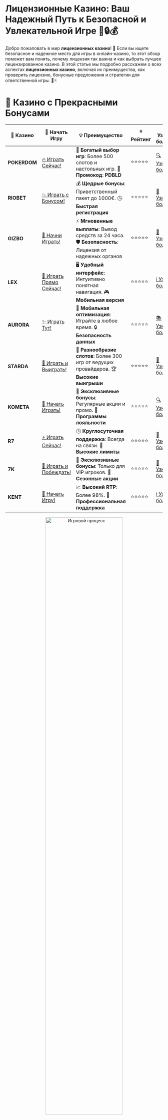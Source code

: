 # **Лицензионные Казино: Ваш Надежный Путь к Безопасной и Увлекательной Игре 🎰🔒💰**

Добро пожаловать в мир **лицензионных казино**! 🌟 Если вы ищете безопасное и надежное место для игры в онлайн-казино, то этот обзор поможет вам понять, почему лицензия так важна и как выбрать лучшее лицензированное казино. В этой статье мы подробно расскажем о всех аспектах **лицензионных казино**, включая их преимущества, как проверить лицензию, бонусные предложения и стратегии для ответственной игры. 🎉🃏

# 🌟 Казино с Прекрасными Бонусами

| 🎲 **Казино** | 🔗 **Начать Игру** | 💡 **Преимущество** | ⭐ **Рейтинг** | 🔗 **Узнать больше** | 🆕 **Новая информация** |
|--------------|---------------------|---------------------|----------------|----------------------|-------------------------|
| **POKERDOM**  | [🔥 Играть Сейчас!](https://brandplay.link/4k77v2yx) | 🎉 **Богатый выбор игр**: Более 500 слотов и настольных игр. 🎁 **Промокод**: **PDBLD** | ⭐⭐⭐⭐⭐ | [🔍 Узнать больше](https://brandplay.link/4k77v2yx) | 🏆 **Победители турниров** получают эксклюзивные подарки! |
| **RIOBET**    | [💥 Играть с Бонусом!](https://brandplay.link/7xBLTPyj) | 💰 **Щедрые бонусы**: Приветственный пакет до 1000€. 🕒 **Быстрая регистрация** | ⭐⭐⭐⭐⭐ | [📖 Узнать больше](https://brandplay.link/7xBLTPyj) | 💬 **Поддержка 24/7** для комфортной игры в любое время! |
| **GIZBO**     | [🚀 Начни Играть!](https://brandplay.link/bprXw4YV) | ⚡ **Мгновенные выплаты**: Вывод средств за 24 часа. 🛡️ **Безопасность**: Лицензия от надежных органов | ⭐⭐⭐⭐⭐ | [📝 Узнать больше](https://brandplay.link/bprXw4YV) | 🔒 **SSL-шифрование** для максимальной безопасности данных игроков. |
| **LEX**       | [💎 Играть Прямо Сейчас!](https://brandplay.link/zW4hdDFV) | 🖥️ **Удобный интерфейс**: Интуитивно понятная навигация. 🎮 **Мобильная версия** | ⭐⭐⭐⭐⭐ | [ℹ️ Узнать больше](https://brandplay.link/zW4hdDFV) | 📱 **Поддержка всех мобильных устройств** для удобства игры в любом месте. |
| **AURORA**    | [✨ Играть Тут!](https://10trafic-stat2.com/click/668546556bcc6313411604bd/6766/13032/subaccount) | 📱 **Мобильная оптимизация**: Играйте в любое время. 🔒 **Безопасность данных** | ⭐⭐⭐⭐⭐ | [📚 Узнать больше](https://10trafic-stat2.com/click/668546556bcc6313411604bd/6766/13032/subaccount) | 🌍 **Международная лицензия** на деятельность в разных странах. |
| **STARDА**    | [🎉 Играть и Выиграть!](https://brandplay.link/fB7xwRFL) | 🎰 **Разнообразие слотов**: Более 300 игр от ведущих провайдеров. 🏆 **Высокие выигрыши** | ⭐⭐⭐⭐⭐ | [🔎 Узнать больше](https://brandplay.link/fB7xwRFL) | 🎉 **Ежемесячные турниры** с крупными призами! |
| **KOMETA**    | [🎁 Начать Играть!](https://brandplay.link/8ZymQJV8) | 🎁 **Эксклюзивные бонусы**: Регулярные акции и промо. 🔄 **Программы лояльности** | ⭐⭐⭐⭐⭐ | [🔍 Узнать больше](https://brandplay.link/8ZymQJV8) | 🌟 **Персонализированные предложения** для долгосрочных игроков. |
| **R7**        | [⚡ Играть Сейчас!](https://brandplay.link/bMd3Yjsw) | 🕒 **Круглосуточная поддержка**: Всегда на связи. 💸 **Высокие лимиты** | ⭐⭐⭐⭐⭐ | [📖 Узнать больше](https://brandplay.link/bMd3Yjsw) | 🎯 **Рейтинг игроков** для лучших участников. |
| **7K**        | [🎯 Играть и Побеждать!](https://brandplay.link/BvQyFShp) | 🌟 **Эксклюзивные бонусы**: Только для VIP игроков. 🎉 **Сезонные акции** | ⭐⭐⭐⭐⭐ | [📝 Узнать больше](https://brandplay.link/BvQyFShp) | 🥇 **Особые привилегии** для постоянных игроков. |
| **KENT**      | [🔑 Начать Игру!](https://brandplay.link/Fv2WP3js) | 📈 **Высокий RTP**: Более 98%. 💼 **Профессиональная поддержка** | ⭐⭐⭐⭐⭐ | [ℹ️ Узнать больше](https://brandplay.link/Fv2WP3js) | 💬 **Поддержка на нескольких языках** для удобства игроков. |

<div align="center"> <img src="https://i.pinimg.com/originals/1d/b3/25/1db325483acbe642c6d4e6fdd73a4988.gif" alt="Игровой процесс" width="70%"> </div>
---

# 🚀 Быстрые Выигрыши и Поддержка

| 🎲 **Казино** | 🔗 **Начать Игру** | 💡 **Преимущество** | ⭐ **Рейтинг** | 🔗 **Узнать больше** | 🆕 **Новая информация** |
|--------------|---------------------|---------------------|----------------|----------------------|-------------------------|
| **GAMA**      | [🎯 Играть Прямо Сейчас!](https://brandplay.link/j6NMKsDz) | 🔍 **Интуитивный интерфейс**: Легкость использования. 🏅 **Престижные турниры** | ⭐⭐⭐⭐☆ | [🔎 Узнать больше](https://brandplay.link/j6NMKsDz) | 🏆 **Турниры с большими призами** каждый месяц. |
| **ONION**     | [💥 Играть и Выигрывать!](https://brandplay.link/zBGRVpQ9) | 🤑 **Низкие ставки**: Идеально для начинающих. 🔄 **Быстрые выводы** | ⭐⭐⭐⭐☆ | [🔍 Узнать больше](https://brandplay.link/zBGRVpQ9) | 🎮 **Казино для новичков** с простыми правилами. |
| **ЧЕМПИОН**   | [🏅 Играть в Турнире!](https://temon-gter.cfd/go/lRq?p80412p304504pcc44t17455) | 🏅 **Лояльная программа**: Награды за активность. 🎁 **Ежемесячные бонусы** | ⭐⭐⭐⭐☆ | [📖 Узнать больше](https://temon-gter.cfd/go/lRq?p80412p304504pcc44t17455) | 🥇 **Турниры и лояльность** — каждый шаг вознаграждается. |
| **VAVADA**    | [🚀 Играть Без Ожидания!](https://vavadapartner.pro/?promo=ea5c9275-6854-4505-94fc-95ab18221945-linkb2) | 🚀 **Быстрая регистрация**: Начните играть мгновенно. 🔐 **Безопасные транзакции** | ⭐⭐⭐⭐☆ | [📝 Узнать больше](https://vavadapartner.pro/?promo=ea5c9275-6854-4505-94fc-95ab18221945-linkb2) | 🏆 **Программа для новых игроков** с бонусами за регистрацию. |
| **FRIENDS**   | [🎉 Играть и Развлекаться!](https://gofriends.mba/linkb2) | 🤝 **Социальные игры**: Играйте с друзьями. 🌐 **Мультиплатформенность** | ⭐⭐⭐⭐☆ | [ℹ️ Узнать больше](https://gofriends.mba/linkb2) | 🎮 **Играйте с друзьями** и зарабатывайте бонусы за совместные действия. |
| **1WIN**      | [⚡ Играть и Выигрывать!](https://brandplay.link/smXVpBbG) | 🏆 **Спортивные ставки**: Широкий выбор видов спорта. 💵 **Высокие коэффициенты** | ⭐⭐⭐⭐☆ | [📚 Узнать больше](https://brandplay.link/smXVpBbG) | ⚽ **Бонусы на спортивные ставки** для активных игроков. |
| **DRIP**      | [💥 Играть Сразу!](https://drp-ircp01.com/c07e6a3db) | 🌐 **Инновационные игры**: Новейшие игровые технологии. 🛡️ **Высокая безопасность** | ⭐⭐⭐⭐☆ | [🔎 Узнать больше](https://drp-ircp01.com/c07e6a3db) | 🔧 **Инновационные функции** для удобства игры. |
| **JOYCASINO** | [🎰 Играть И Побеждать!](https://rpc30.call2me.pro/?/ru/registration?apkpop=0&partner=p24970p3291217pc98f) | 🎁 **Приятные бонусы**: Ежедневные акции и подарки. 🕹️ **Разнообразие игр** | ⭐⭐⭐⭐☆ | [🔍 Узнать больше](https://rpc30.call2me.pro/?/ru/registration?apkpop=0&partner=p24970p3291217pc98f) | 🎉 **Щедрые фриспины** для новых игроков. |
| **PLAYFORTUNA** | [🔥 Играть С Бонусом!](https://fortunapromo.net/alt/playfortuna/registration?0dc4a9362a71feb7e3f165fb8e766f70) | 🎉 **Регулярные акции**: Бонусы, фриспины и многое другое. 🏅 **Турниры** | ⭐⭐⭐⭐☆ | [📚 Узнать больше](https://fortunapromo.net/alt/playfortuna/registration?0dc4a9362a71feb7e3f165fb8e766f70) | 🎯 **Выгодные предложения** на популярные игры. |
| **SYKAA**     | [💸 Играть Сейчас!](https://s-two-way.com/?source=linkb2&pid=30697) | 💸 **Доступные ставки**: Идеально для новичков. 🎁 **Щедрые бонусы** | ⭐⭐⭐⭐☆ | [🔍 Узнать больше](https://s-two-way.com/?source=linkb2&pid=30697) | 💥 **Акции с большими бонусами** для новичков и опытных игроков. |

<div align="center"> <img src="https://schaeffers-cdn.s3.amazonaws.com/images/default-source/schaeffers-cdn-images/default-images/sectors/bigstock-casino-gambling-concept-with-f-369012793.jpg?sfvrsn=493ad806_4" alt="Игровой процесс" width="70%"> </div>
---

# 💸 Казино с Привлекательными Программами Лояльности

| 🎲 **Казино** | 🔗 **Начать Игру** | 💡 **Преимущество** | ⭐ **Рейтинг** | 🔗 **Узнать больше** | 🆕 **Новая информация** |
|--------------|---------------------|---------------------|----------------|----------------------|-------------------------|
| **KOMETA**    | [🎯 Начни Играть!](https://brandplay.link/8ZymQJV8) | 🎁 **Эксклюзивные бонусы**: Регулярные акции и промо. 🔄 **Программы лояльности** | ⭐⭐⭐⭐⭐ | [🔍 Узнать больше](https://brandplay.link/8ZymQJV8) | 🌟 **Персонализированные предложения** для долгосрочных игроков. |
| **1Xslots**   | [🏅 Играть Прямо Сейчас!](https://brandplay.link/hSB1khtr) | 🎉 **Множество акций**: Еженедельные бонусы и турниры. 🛡️ **Безопасность** | ⭐⭐⭐⭐⭐ | [📚 Узнать больше](https://brandplay.link/hSB1khtr) | 🏅 **Награды за активность**: участники программы лояльности получают специальные привилегии. |
| **R7**        | [🚀 Играть Сейчас!](https://brandplay.link/bMd3Yjsw) | 🕒 **Круглосуточная поддержка**: Всегда на связи. 💸 **Высокие лимиты** | ⭐⭐⭐⭐⭐ | [📖 Узнать больше](https://brandplay.link/bMd3Yjsw) | 💬 **VIP-поддержка** для постоянных игроков с приоритетом. |

<div align="center"> <img src="https://i.pinimg.com/originals/1d/b3/25/1db325483acbe642c6d4e6fdd73a4988.gif" alt="Игровой процесс" width="70%"> </div>
---

## Что Такое Лицензионные Казино? 🏢✨

**Лицензионные казино** – это онлайн-казино, которые официально лицензированы и регулируются авторитетными органами. Наличие лицензии гарантирует, что казино работает в соответствии с установленными стандартами безопасности, честности и защиты прав игроков. 🛡️🎲

### Основные Особенности Лицензионных Казино

- **Регулирование и Надзор**: Лицензионные казино подчиняются строгим правилам и стандартам, установленным регуляторами, такими как MGA (Malta Gaming Authority), UKGC (UK Gambling Commission) и другими.
- **Безопасность Игроков**: Использование современных технологий шифрования для защиты личных и финансовых данных игроков.
- **Честность Игр**: Применение генераторов случайных чисел (RNG) и регулярные проверки независимыми аудиторами для обеспечения честности игр.
- **Прозрачные Условия**: Четкие и понятные условия использования, бонусов и вывода средств.
- **Поддержка Клиентов**: Профессиональная служба поддержки, готовая помочь игрокам в любое время суток.
- **Ответственная Игра**: Наличие инструментов для самоконтроля, таких как лимиты на депозиты и возможность самоисключения.

## Почему Важно Играть в Лицензионные Казино? 🎯🔍

Выбор **лицензионного казино** предоставляет игрокам множество преимуществ:

### Преимущества Лицензионных Казино

- **Гарантия Честности**: Лицензированные казино обязаны обеспечивать честные игровые процессы и выплаты.
- **Защита Данных**: Ваши личные и финансовые данные находятся под надежной защитой.
- **Правовая Защита**: В случае возникновения споров вы имеете право на защиту и обращение в регулирующий орган.
- **Широкий Выбор Игр**: Лицензионные казино сотрудничают с ведущими провайдерами игр, предлагая разнообразие и качество.
- **Надежные Бонусы**: Прозрачные условия бонусных предложений без скрытых комиссий и сложных требований по отыгрышу.

## Как Проверить Лицензию Онлайн Казино? 🕵️‍♂️📄

Перед тем как начать играть в онлайн-казино, важно убедиться, что оно лицензировано. Вот несколько шагов, которые помогут вам проверить лицензию:

### Шаги для Проверки Лицензии

1. **Посетите Официальный Сайт Казино**: Обычно информация о лицензии находится внизу главной страницы под разделом "О нас" или "Лицензии".
2. **Проверьте Лицензионный Номер**: Убедитесь, что номер лицензии указан и соответствует регистрационным данным регулятора.
3. **Посетите Сайт Регулятора**: Перейдите на официальный сайт регулятора (например, MGA, UKGC) и проверьте наличие лицензии по номеру.
4. **Читайте Отзывы и Рейтинги**: Исследуйте отзывы других игроков и рейтинги казино на независимых платформах.
5. **Контактируйте с Поддержкой**: При необходимости свяжитесь с службой поддержки казино и уточните информацию о лицензии.

## Бонусные Возможности в Лицензионных Казино 🎁🔥

**Лицензионные казино** предлагают широкий спектр бонусных предложений, которые делают игру еще более привлекательной:

### Виды Бонусов

- **Приветственные Бонусы**: Щедрые предложения для новых игроков при первом депозите, включая бонусные средства и фриспины.
- **Бездепозитные Бонусы**: Бонусные средства или фриспины, предоставляемые без необходимости внесения депозита.
- **Бонусы на Пополнение Счета**: Дополнительные средства при внесении депозита после регистрации.
- **Фриспины**: Бесплатные вращения на определенных слотах, позволяющие выиграть реальные деньги.
- **Кэшбэк Бонусы**: Возврат части проигранных средств для минимизации рисков.
- **Программа Лояльности и VIP**: Награды и привилегии для постоянных игроков, включая эксклюзивные бонусы и персональных менеджеров.

## Стратегии для Максимального Использования Бонусов 🎯💵

Чтобы эффективно использовать **бонусы казино** и увеличить свои шансы на успех, воспользуйтесь следующими стратегиями:

### Эффективные Стратегии

- **Читайте Условия Бонусов**: Внимательно изучайте требования по отыгрышу и другие условия использования бонусов.
- **Выбирайте Бонусы с Высоким RTP**: Отдавайте предпочтение бонусам на игры с высоким коэффициентом возврата игроку (RTP).
- **Используйте Множители и Фриспины**: Максимизируйте свои выигрыши, используя бонусные фриспины и множители.
- **Управляйте Банком**: Определите бюджет для игры и придерживайтесь его, чтобы избежать ненужных потерь.
- **Следите за Акциями**: Регулярно проверяйте раздел акций в казино, чтобы не упустить выгодные предложения и временные бонусы.

## Преимущества Игры в Лицензионные Казино 🇷🇺💳

Игра в **лицензионные казино** имеет несколько ключевых преимуществ для российских игроков:

- **Удобство**: Многие казино поддерживают русский язык и рубли, что упрощает процесс регистрации и пополнения счета.
- **Безопасность**: Высокий уровень защиты данных и честность игровых процессов.
- **Разнообразие Игр**: Широкий выбор слотов, настольных игр, живых казино и других развлечений от ведущих провайдеров.
- **Мобильная Совместимость**: Возможность играть на любом устройстве без потери качества и функционала.
- **Круглосуточная Поддержка**: Профессиональная служба поддержки готова помочь вам в любое время суток.
- **Быстрые Выплаты**: Надежные и быстрые методы вывода средств, чтобы вы могли получить свои выигрыши без задержек.

## Часто Задаваемые Вопросы (FAQ) ❓📋

### Что такое лицензия казино?

**Лицензия казино** – это официальный документ, выданный авторитетным регулятором, подтверждающий, что казино работает в соответствии с установленными стандартами безопасности и честности.

### Почему важно играть в лицензированные казино?

Играть в лицензированные казино важно для обеспечения безопасности ваших данных, честности игровых процессов и возможности защиты прав игрока в случае возникновения споров.

### Как выбрать лучшее лицензированное казино?

Выбирайте казино с лицензией от признанных регуляторов, хорошей репутацией, разнообразным выбором игр, привлекательными бонусами и надежной поддержкой клиентов.

### Можно ли обойти требования по отыгрышу бонусов?

Нет, требования по отыгрышу бонусов являются обязательными условиями, которые необходимо выполнить для вывода выигранных средств. Попытки обойти эти требования могут привести к аннулированию бонуса и выигрышей.

### Требуется ли знание английского языка для игры в лицензированных казино?

Нет, многие лицензированные казино поддерживают русский язык, что делает игру более удобной для русскоязычных игроков.

## Заключение 🎉🏆

**Лицензионные казино** – это ваш надежный выбор для безопасной и увлекательной игры в онлайн-казино. Благодаря строгому регулированию, высокому уровню безопасности, разнообразию игр и привлекательным бонусам, лицензированные казино обеспечивают игрокам комфортные условия для игры и возможность выигрывать крупные призы. Следуйте нашим рекомендациям, выбирайте надежные платформы и наслаждайтесь игрой с уверенностью и безопасностью! 🍀💎

---
*Играйте ответственно. Казино предназначено для лиц старше 18 лет. Помните о рисках, связанных с азартными играми, и играйте с умом.*
